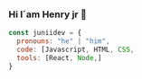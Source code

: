 ### Hi I´am Henry jr 👋
```js
const juniidev = {
  pronouns: "he" | "him",
  code: [Javascript, HTML, CSS,
  tools: [React, Node,]
}
```

<!--
**juniidev/juniidev** is a ✨ _special_ ✨ repository because its `README.md` (this file) appears on your GitHub profile.

Here are some ideas to get you started:

- 🔭 I’m currently working on ...
- 🌱 I’m currently learning ...
- 👯 I’m looking to collaborate on ...
- 🤔 I’m looking for help with ...
- 💬 Ask me about ...
- 📫 How to reach me: ...
- 😄 Pronouns: ...
- ⚡ Fun fact: ...
-->
